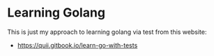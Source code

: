 # Learning Golang

This is just my approach to learning golang via test from this website:

- https://quii.gitbook.io/learn-go-with-tests
